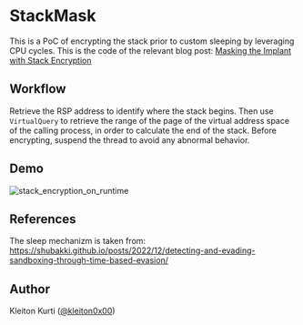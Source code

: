# StackMask  

This is a PoC of encrypting the stack prior to custom sleeping by leveraging CPU cycles. This is the code of the relevant blog post: [Masking the Implant with Stack Encryption](https://whiteknightlabs.com/blog/masking-the-implant-with-stack-encryption)

## Workflow  

Retrieve the RSP address to identify where the stack begins. Then use `VirtualQuery` to retrieve the range of the page of the virtual address space of the calling process, in order to calculate the end of the stack. Before encrypting, suspend the thread to avoid any abnormal behavior.

## Demo  

![stack_encryption_on_runtime](https://whiteknightlabs.com/wp-content/uploads/2023/05/Screenshot-from-2023-05-01-16-02-29.png)

## References  
The sleep mechanizm is taken from: https://shubakki.github.io/posts/2022/12/detecting-and-evading-sandboxing-through-time-based-evasion/

## Author  
Kleiton Kurti ([@kleiton0x00](https://github.com/kleiton0x00))
